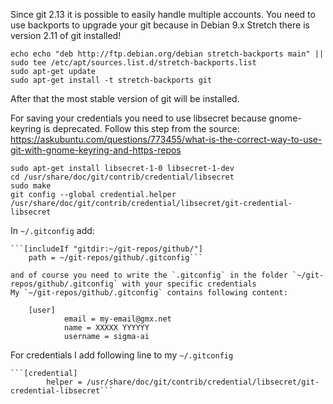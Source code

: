 Since git 2.13 it is possible to easily handle multiple accounts. 
You need to use backports to upgrade your git because in Debian 9.x Stretch there is version 2.11 of git installed!

```
echo echo "deb http://ftp.debian.org/debian stretch-backports main" || sudo tee /etc/apt/sources.list.d/stretch-backports.list
sudo apt-get update
sudo apt-get install -t stretch-backports git
```

After that the most stable version of git will be installed.

For saving your credentials you need to use libsecret because gnome-keyring is deprecated. Follow this step from the source: https://askubuntu.com/questions/773455/what-is-the-correct-way-to-use-git-with-gnome-keyring-and-https-repos 

```
sudo apt-get install libsecret-1-0 libsecret-1-dev
cd /usr/share/doc/git/contrib/credential/libsecret
sudo make
git config --global credential.helper /usr/share/doc/git/contrib/credential/libsecret/git-credential-libsecret
```

In `~/.gitconfig` add:
	
	```[includeIf "gitdir:~/git-repos/github/"]
        path = ~/git-repos/github/.gitconfig```
	
	and of course you need to write the `.gitconfig` in the folder `~/git-repos/github/.gitconfig` with your specific credentials
	My `~/git-repos/github/.gitconfig` contains following content: 
		
		[user]
		        email = my-email@gmx.net
        		name = XXXXX YYYYYY
        		username = sigma-ai
		
		
For credentials I add following line to my `~/.gitconfig`
		
	```[credential]
	        helper = /usr/share/doc/git/contrib/credential/libsecret/git-credential-libsecret```

